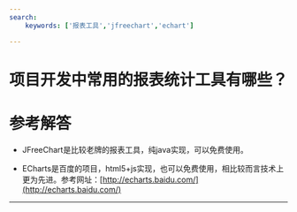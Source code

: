 ```yaml
---
search:
    keywords: ['报表工具','jfreechart','echart']

---
```




# 项目开发中常用的报表统计工具有哪些？


# 参考解答

* JFreeChart是比较老牌的报表工具，纯java实现，可以免费使用。

* ECharts是百度的项目，html5+js实现，也可以免费使用，相比较而言技术上更为先进。参考网址：[http://echarts.baidu.com/](http://echarts.baidu.com/)



---
